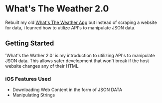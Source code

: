 # What's The Weather 2.0
Rebuilt my old [What's The Weather App](https://github.com/gr8white/WhatsTheWeatherApp) but instead of scraping a website for data, i leanred how to utilize API's to manipulate JSON data.

## Getting Started

'What's the Wather 2.0' is my introduction to utilizing API's to manipulate JSON data. This allows safer development that won't break if the host website changes any of their HTML.

### iOS Features Used

* Downloading Web Content in the form of JSON DATA
* Manipulating Strings

